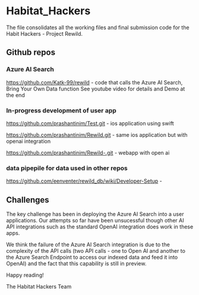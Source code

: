 # Habitat_Hackers
The file consolidates all the working files and final submission code for the Habit Hackers - Project Rewild.

## Github repos
### Azure AI Search
https://github.com/Katk-99/rewild  - code that calls the Azure AI Search, Bring Your Own Data function
See youtube video for details and Demo at the end

### In-progress development of user app
https://github.com/prashantinim/Test.git - ios application using swift 

https://github.com/prashantinim/Rewild.git - same ios application but with openai integration 

https://github.com/prashantinim/Rewild-.git - webapp with open ai

### data pipepile for data used in other repos
https://github.com/eenventer/rewild_db/wiki/Developer-Setup   - 


## Challenges
The key challenge has been in deploying the Azure AI Search into a user applications. Our attempts so far have been unsucessful though other AI API integrations such as the standard OpenAI integration does work in these apps.

We think the failure of the Azure AI Search integration is due to the complexity of the API calls (two API calls - one to Open AI and another to the Azure Search Endpoint to access our indexed data and feed it into OpenAI) and the fact that this capability is still in preview.

Happy reading!

The Habitat Hackers Team
